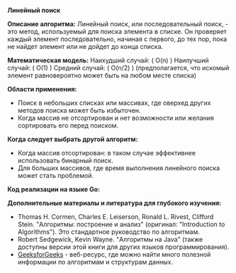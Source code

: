 **Линейный поиск**

**Описание алгоритма:**
Линейный поиск, или последовательный поиск, - это метод, используемый для поиска элемента в списке. Он проверяет каждый элемент последовательно, начиная с первого, до тех пор, пока не найдет элемент или не дойдет до конца списка.

**Математическая модель:**
Наихудший случай: \( O(n) \)
Наилучший случай: \( O(1) \)
Средний случай: \( O(n/2) \) (предполагается, что искомый элемент равновероятно может быть на любом месте списка)

**Области применения:**
- Поиск в небольших списках или массивах, где оверхед других методов поиска может быть избыточен.
- Когда массив не отсортирован и нет возможности или желания сортировать его перед поиском.

**Когда следует выбрать другой алгоритм:**
- Когда массив отсортирован: в таком случае эффективнее использовать бинарный поиск.
- Для больших массивов, где время выполнения линейного поиска может стать проблемой.

**Код реализации на языке Go:**


**Дополнительные материалы и литература для глубокого изучения:**
- Thomas H. Cormen, Charles E. Leiserson, Ronald L. Rivest, Clifford Stein. "Алгоритмы: построение и анализ" (оригинал: "Introduction to Algorithms"). Это стандартное руководство по алгоритмам.
- Robert Sedgewick, Kevin Wayne. "Алгоритмы на Java" (также доступны версии этой книги для других языков программирования).
- [GeeksforGeeks](https://www.geeksforgeeks.org/linear-search/) - веб-ресурс, где можно найти много полезной информации по алгоритмам и структурам данных.

